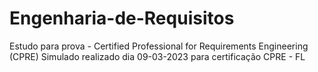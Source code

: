 # Engenharia-de-Requisitos
Estudo para prova - Certified Professional for Requirements Engineering (CPRE)
Simulado realizado dia 09-03-2023 para certificação CPRE - FL
